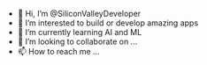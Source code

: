 - 👋 Hi, I’m @SiliconValleyDeveloper
- 👀 I’m interested to build or develop amazing apps
- 🌱 I’m currently learning AI and ML
- 💞️ I’m looking to collaborate on ...
- 📫 How to reach me ...

<!---
SiliconValleyDeveloper/SiliconValleyDeveloper is a ✨ special ✨ repository because its `README.md` (this file) appears on your GitHub profile.
You can click the Preview link to take a look at your changes.
--->
